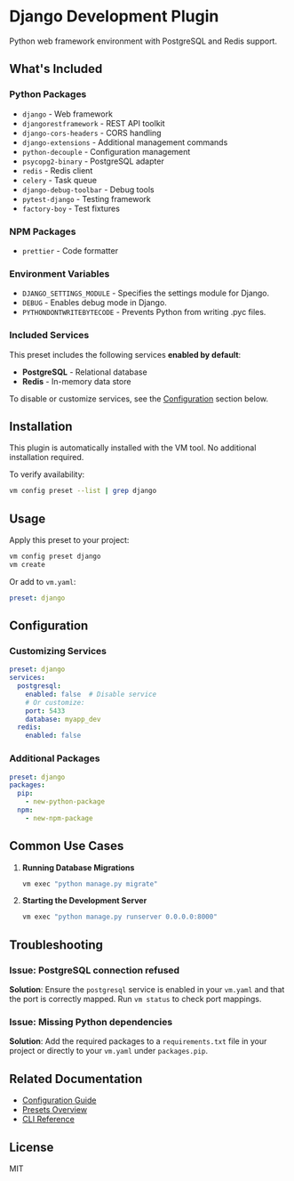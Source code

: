 # Django Development Plugin

Python web framework environment with PostgreSQL and Redis support.

## What's Included

### Python Packages
- `django` - Web framework
- `djangorestframework` - REST API toolkit
- `django-cors-headers` - CORS handling
- `django-extensions` - Additional management commands
- `python-decouple` - Configuration management
- `psycopg2-binary` - PostgreSQL adapter
- `redis` - Redis client
- `celery` - Task queue
- `django-debug-toolbar` - Debug tools
- `pytest-django` - Testing framework
- `factory-boy` - Test fixtures

### NPM Packages
- `prettier` - Code formatter

### Environment Variables
- `DJANGO_SETTINGS_MODULE` - Specifies the settings module for Django.
- `DEBUG` - Enables debug mode in Django.
- `PYTHONDONTWRITEBYTECODE` - Prevents Python from writing .pyc files.

### Included Services
This preset includes the following services **enabled by default**:
- **PostgreSQL** - Relational database
- **Redis** - In-memory data store

To disable or customize services, see the [Configuration](#configuration) section below.

## Installation

This plugin is automatically installed with the VM tool. No additional installation required.

To verify availability:
```bash
vm config preset --list | grep django
```

## Usage

Apply this preset to your project:
```bash
vm config preset django
vm create
```

Or add to `vm.yaml`:
```yaml
preset: django
```

## Configuration

### Customizing Services
```yaml
preset: django
services:
  postgresql:
    enabled: false  # Disable service
    # Or customize:
    port: 5433
    database: myapp_dev
  redis:
    enabled: false
```

### Additional Packages
```yaml
preset: django
packages:
  pip:
    - new-python-package
  npm:
    - new-npm-package
```

## Common Use Cases

1. **Running Database Migrations**
   ```bash
   vm exec "python manage.py migrate"
   ```

2. **Starting the Development Server**
   ```bash
   vm exec "python manage.py runserver 0.0.0.0:8000"
   ```

## Troubleshooting

### Issue: PostgreSQL connection refused
**Solution**: Ensure the `postgresql` service is enabled in your `vm.yaml` and that the port is correctly mapped. Run `vm status` to check port mappings.

### Issue: Missing Python dependencies
**Solution**: Add the required packages to a `requirements.txt` file in your project or directly to your `vm.yaml` under `packages.pip`.

## Related Documentation

- [Configuration Guide](../../docs/user-guide/configuration.md)
- [Presets Overview](../../docs/user-guide/presets.md)
- [CLI Reference](../../docs/user-guide/cli-reference.md)

## License

MIT